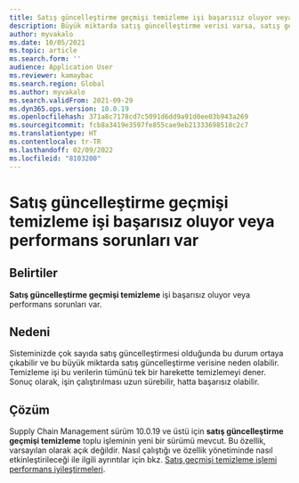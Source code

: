 ```yaml
---
title: Satış güncelleştirme geçmişi temizleme işi başarısız oluyor veya performans sorunları var
description: Büyük miktarda satış güncelleştirme verisi varsa, satış geçmişi temizleme toplu işi başarısız olabilir veya çok uzun sürebilir.
author: myvakalo
ms.date: 10/05/2021
ms.topic: article
ms.search.form: ''
audience: Application User
ms.reviewer: kamaybac
ms.search.region: Global
ms.author: myvakalo
ms.search.validFrom: 2021-09-29
ms.dyn365.ops.version: 10.0.19
ms.openlocfilehash: 371a8c7178cd7c5091d6dd9a91d0ee03b943a269
ms.sourcegitcommit: fcb8a3419e3597fe855cae9eb21333698518c2c7
ms.translationtype: HT
ms.contentlocale: tr-TR
ms.lasthandoff: 02/09/2022
ms.locfileid: "8103200"
---
```

# <a name="sales-update-history-cleanup-job-fails-or-has-performance-issues"></a>Satış güncelleştirme geçmişi temizleme işi başarısız oluyor veya performans sorunları var

## <a name="symptoms"></a>Belirtiler

**Satış güncelleştirme geçmişi temizleme** işi başarısız oluyor veya performans sorunları var.  

## <a name="cause"></a>Nedeni

Sisteminizde çok sayıda satış güncelleştirmesi olduğunda bu durum ortaya çıkabilir ve bu büyük miktarda satış güncelleştirme verisine neden olabilir. Temizleme işi bu verilerin tümünü tek bir harekette temizlemeyi dener. Sonuç olarak, işin çalıştırılması uzun sürebilir, hatta başarısız olabilir.

## <a name="resolution"></a>Çözüm

Supply Chain Management sürüm 10.0.19 ve üstü için **satış güncelleştirme geçmişi temizleme** toplu işleminin yeni bir sürümü mevcut. Bu özellik, varsayılan olarak açık değildir. Nasıl çalıştığı ve özellik yönetiminde nasıl etkinleştirileceği ile ilgili ayrıntılar için bkz. [Satış geçmişi temizleme işlemi performans iyileştirmeleri](../../sales-marketing/sales-update-history-cleanup-performance-improvements.md).

